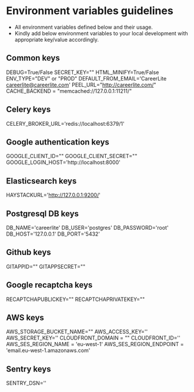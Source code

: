 # Environment variables guidelines

- All environment variables defined below and their usage.
- Kindly add below environment variables to your local development with appropriate key/value accordingly.

## Common keys

DEBUG=True/False
SECRET_KEY=""
HTML_MINIFY=True/False
ENV_TYPE="DEV" or "PROD"
DEFAULT_FROM_EMAIL='CareerLite <careerlite@careerlite.com>'
PEEL_URL="http://careerlite.com/"
CACHE_BACKEND = "memcached://127.0.0.1:11211/"

## Celery keys

CELERY_BROKER_URL='redis://localhost:6379/1'

## Google authentication keys

GOOGLE_CLIENT_ID=""
GOOGLE_CLIENT_SECRET=""
GOOGLE_LOGIN_HOST='http://localhost:8000'
## Elasticsearch keys

HAYSTACKURL='http://127.0.0.1:9200/'

## Postgresql DB keys

DB_NAME='careerlite'
DB_USER='postgres'
DB_PASSWORD='root'
DB_HOST='127.0.0.1'
DB_PORT='5432'


## Github keys

GITAPPID=""
GITAPPSECRET=""

## Google recaptcha keys

RECAPTCHAPUBLICKEY=""
RECAPTCHAPRIVATEKEY=""

## AWS keys

AWS_STORAGE_BUCKET_NAME=""
AWS_ACCESS_KEY=''
AWS_SECRET_KEY=''
CLOUDFRONT_DOMAIN = ""
CLOUDFRONT_ID=''
AWS_SES_REGION_NAME = 'eu-west-1'
AWS_SES_REGION_ENDPOINT = 'email.eu-west-1.amazonaws.com'

## Sentry keys

SENTRY_DSN=''
